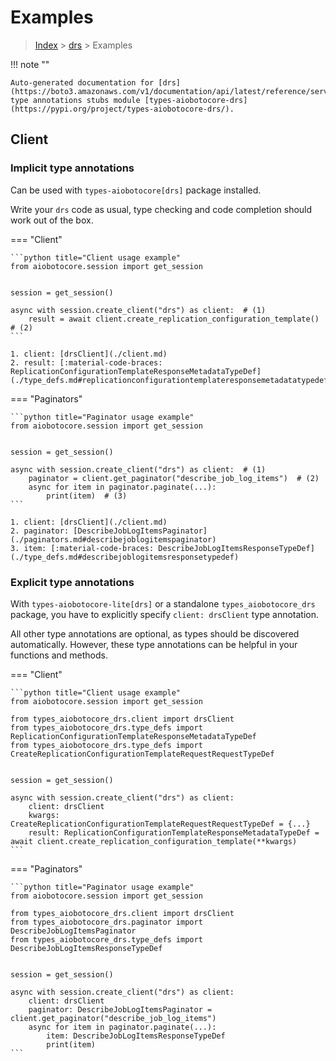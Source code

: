 # Examples

> [Index](../README.md) > [drs](./README.md) > Examples

!!! note ""

    Auto-generated documentation for [drs](https://boto3.amazonaws.com/v1/documentation/api/latest/reference/services/drs.html#drs)
    type annotations stubs module [types-aiobotocore-drs](https://pypi.org/project/types-aiobotocore-drs/).

## Client

### Implicit type annotations

Can be used with `types-aiobotocore[drs]` package installed.

Write your `drs` code as usual,
type checking and code completion should work out of the box.



=== "Client"

    ```python title="Client usage example"
    from aiobotocore.session import get_session


    session = get_session()

    async with session.create_client("drs") as client:  # (1)
        result = await client.create_replication_configuration_template()  # (2)
    ```

    1. client: [drsClient](./client.md)
    2. result: [:material-code-braces: ReplicationConfigurationTemplateResponseMetadataTypeDef](./type_defs.md#replicationconfigurationtemplateresponsemetadatatypedef) 



=== "Paginators"

    ```python title="Paginator usage example"
    from aiobotocore.session import get_session


    session = get_session()

    async with session.create_client("drs") as client:  # (1)
        paginator = client.get_paginator("describe_job_log_items")  # (2)
        async for item in paginator.paginate(...):
            print(item)  # (3)
    ```

    1. client: [drsClient](./client.md)
    2. paginator: [DescribeJobLogItemsPaginator](./paginators.md#describejoblogitemspaginator)
    3. item: [:material-code-braces: DescribeJobLogItemsResponseTypeDef](./type_defs.md#describejoblogitemsresponsetypedef) 




### Explicit type annotations

With `types-aiobotocore-lite[drs]`
or a standalone `types_aiobotocore_drs` package, you have to explicitly specify
`client: drsClient` type annotation.

All other type annotations are optional, as types should be discovered automatically.
However, these type annotations can be helpful in your functions and methods.


=== "Client"

    ```python title="Client usage example"
    from aiobotocore.session import get_session

    from types_aiobotocore_drs.client import drsClient
    from types_aiobotocore_drs.type_defs import ReplicationConfigurationTemplateResponseMetadataTypeDef
    from types_aiobotocore_drs.type_defs import CreateReplicationConfigurationTemplateRequestRequestTypeDef


    session = get_session()

    async with session.create_client("drs") as client:
        client: drsClient
        kwargs: CreateReplicationConfigurationTemplateRequestRequestTypeDef = {...}
        result: ReplicationConfigurationTemplateResponseMetadataTypeDef = await client.create_replication_configuration_template(**kwargs)
    ```



=== "Paginators"

    ```python title="Paginator usage example"
    from aiobotocore.session import get_session

    from types_aiobotocore_drs.client import drsClient
    from types_aiobotocore_drs.paginator import DescribeJobLogItemsPaginator
    from types_aiobotocore_drs.type_defs import DescribeJobLogItemsResponseTypeDef


    session = get_session()

    async with session.create_client("drs") as client:
        client: drsClient
        paginator: DescribeJobLogItemsPaginator = client.get_paginator("describe_job_log_items")
        async for item in paginator.paginate(...):
            item: DescribeJobLogItemsResponseTypeDef
            print(item)
    ```


